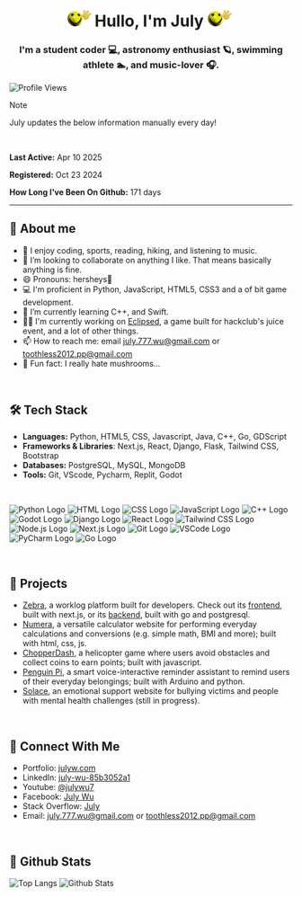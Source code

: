 <div align="center">
  
  # <img src="hullo.gif" alt="A wacky gif of a yellow smily face waving hello." width=50>Hullo, I'm July     <img src="hullo.gif" alt="A wacky gif of a yellow smily face waving hello." width=50>
  
  <h3>I'm a student coder 💻, astronomy enthusiast 🪐, swimming athlete 🏊, and music-lover 🎧.</h3>
</div>

![Profile Views](https://komarev.com/ghpvc/?username=JLW-7&color=blue&style=flat)

> [!NOTE]
> July updates the below information manually every day!
<br>

**Last Active:** Apr 10 2025

**Registered:** Oct 23 2024

**How Long I've Been On Github:** 171 days

___


## 👀 About me
- 👀 I enjoy coding, sports, reading, hiking, and listening to music.
- 💞️ I’m looking to collaborate on anything I like. That means basically anything is fine.  
- 😄 Pronouns: hersheys🍫
- 💻 I'm proficient in Python, JavaScript, HTML5, CSS3 and a of bit game development.  
- 🌱 I’m currently learning C++, and Swift.
- 🧑‍💻 I'm currently working on [Eclipsed](https://github.com/JLW-7/Eclipsed), a game built for hackclub's juice event, and a lot of other things.
- 📫 How to reach me: email [july.777.wu@gmail.com](mailto:july.777.wu@gmail.com) or [toothless2012.pp@gmail.com](mailto:toothless2012.pp@gmail.com)
- 🍄 Fun fact: I really hate mushrooms...
<br>

## 🛠️ Tech Stack
- **Languages:** Python, HTML5, CSS, Javascript, Java, C++, Go, GDScript
- **Frameworks & Libraries**: Next.js, React, Django, Flask, Tailwind CSS, Bootstrap
- **Databases:** PostgreSQL, MySQL, MongoDB
- **Tools:** Git, VScode, Pycharm, Replit, Godot

<br>

<img src="https://upload.wikimedia.org/wikipedia/commons/c/c3/Python-logo-notext.svg" width="50" height="50" alt="Python Logo"> <img src="https://upload.wikimedia.org/wikipedia/commons/6/61/HTML5_logo_and_wordmark.svg" width="50" height="50" alt="HTML Logo"> <img src="https://upload.wikimedia.org/wikipedia/commons/6/62/CSS3_logo.svg" width="50" height="50" alt="CSS Logo"> <img src="https://upload.wikimedia.org/wikipedia/commons/6/6a/JavaScript-logo.png" width="50" height="50" alt="JavaScript Logo">
<img src="https://upload.wikimedia.org/wikipedia/commons/1/18/ISO_C%2B%2B_Logo.svg" width="50" height="50" alt="C++ Logo"> <img src="https://encrypted-tbn0.gstatic.com/images?q=tbn:ANd9GcQ9BifcVcZfa4AL5OSVP_xe43d51GpuIC1agA&s" width="50" height="50" alt="Godot Logo"> <img src="https://www.svgrepo.com/show/353657/django-icon.svg" width="50" height="50" alt="Django Logo"> <img src="https://upload.wikimedia.org/wikipedia/commons/a/a7/React-icon.svg" width="50" height="50" alt="React Logo"> <img src="https://www.drupal.org/files/styles/grid-3-2x/public/project-images/screenshot_361.png?itok=w4CzcWyb" width="50" height="50" alt="Tailwind CSS Logo"> <img src="https://upload.wikimedia.org/wikipedia/commons/d/d9/Node.js_logo.svg" width="50" height="50" alt="Node.js Logo"> <img src="https://upload.wikimedia.org/wikipedia/commons/8/8e/Nextjs-logo.svg" width="50" height="50" alt="Next.js Logo"> <img src="https://upload.wikimedia.org/wikipedia/commons/thumb/3/3f/Git_icon.svg/2048px-Git_icon.svg.png" width="50" height="50" alt="Git Logo"> <img src="https://upload.wikimedia.org/wikipedia/commons/thumb/9/9a/Visual_Studio_Code_1.35_icon.svg/2048px-Visual_Studio_Code_1.35_icon.svg.png" width="50" height="50" alt="VSCode Logo"> <img src="https://upload.wikimedia.org/wikipedia/commons/thumb/1/1d/PyCharm_Icon.svg/1024px-PyCharm_Icon.svg.png" width="50" height="50" alt="PyCharm Logo"> <img src="https://go.dev/blog/go-brand/Go-Logo/PNG/Go-Logo_Blue.png" width="50" height="50" alt="Go Logo">

<br>

## 📁 Projects
- [Zebra](https://github.com/pacerclub/zebra), a worklog platform built for developers. Check out its [frontend](https://github.com/pacerclub/zebra-frontend), built with next.js, or its [backend](https://github.com/pacerclub/zebra-backend), built with go and postgresql.
- [Numera](https://github.com/JLW-7/Numera-Calculator-Website), a versatile calculator website for performing everyday calculations and conversions (e.g. simple math, BMI and more); built with html, css, js.
- [ChopperDash](https://github.com/JLW-7/helicopter-game-in-javascript), a helicopter game where users avoid obstacles and collect coins to earn points; built with javascript.
- [Penguin Pi](https://github.com/JLW-7/Penguin-Pi-Reminder-Assistant), a smart voice-interactive reminder assistant to remind users of their everyday belongings; built with Arduino and python.
- [Solace](https://github.com/JLW-7/Solace-Emotional-Support-Website), an emotional support website for bullying victims and people with mental health challenges (still in progress).
<br>

## 🔗 Connect With Me
- Portfolio: [julyw.com](https://julyw.com/)
- LinkedIn: [july-wu-85b3052a1](https://www.linkedin.com/in/july-wu-85b3052a1/)
- Youtube: [@julywu7](https://www.youtube.com/@julywu7)
- Facebook: [July Wu](https://www.facebook.com/profile.php?id=61572697954233)
- Stack Overflow: [July](https://stackoverflow.com/users/29459174/july)
- Email: [july.777.wu@gmail.com](mailto:july.777.wu@gmail.com) or [toothless2012.pp@gmail.com](mailto:toothless2012.pp@gmail.com)
<br>

## 🐙 Github Stats
![Top Langs](https://github-readme-stats.vercel.app/api/top-langs/?username=JLW-7&layout=donut&langs_count=10&card_width=300&hide_border=true) ![Github Stats](https://github-readme-stats.vercel.app/api?username=JLW-7&show_icons=true&count_private=true&hide_border=true&show=reviews,prs_merged&rank_icon=github)




<!---
JLW-7/JLW-7 is a ✨ special ✨ repository because its `README.md` (this file) appears on your GitHub profile.  
You can click the Preview link to take a look at your changes.  
--->








